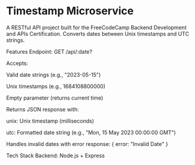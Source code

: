 # Timestamp Microservice
A RESTful API project built for the FreeCodeCamp Backend Development and APIs Certification. Converts dates between Unix timestamps and UTC strings.

Features
Endpoint: GET /api/:date?

Accepts:

Valid date strings (e.g., "2023-05-15")

Unix timestamps (e.g., 1684108800000)

Empty parameter (returns current time)

Returns JSON response with:

unix: Unix timestamp (milliseconds)

utc: Formatted date string (e.g., "Mon, 15 May 2023 00:00:00 GMT")

Handles invalid dates with error response: { error: "Invalid Date" }

Tech Stack
Backend: Node.js + Express
